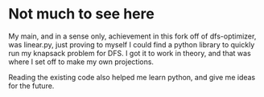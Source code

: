 # Not much to see here

My main, and in a sense only, achievement in this fork off of dfs-optimizer, was linear.py, just proving to myself I could find a python library to quickly run my knapsack problem for DFS.  I got it to work in theory, and that was where I set off to make my own projections.

Reading the existing code also helped me learn python, and give me ideas for the future.
